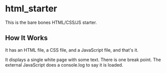 # html_starter
This is the bare bones HTML/CSS/JS starter.

## How It Works
It has an HTML file, a CSS file, and a JavaScript file, and that's it.   

It displays a single white page with some text. There is one break point. The external JavaScript does a console.log to say it is loaded.